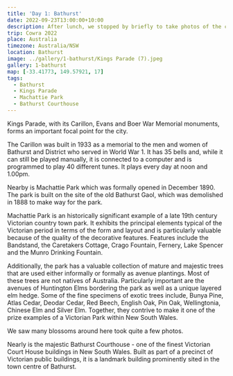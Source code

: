 ```yaml
---
title: 'Day 1: Bathurst'
date: 2022-09-23T13:00:00+10:00
description: After lunch, we stopped by briefly to take photos of the cherry blossoms around Kings Parade.
trip: Cowra 2022
place: Australia
timezone: Australia/NSW
location: Bathurst
image: ../gallery/1-bathurst/Kings Parade (7).jpeg
gallery: 1-bathurst
map: [-33.41773, 149.57921, 17]
tags:
  - Bathurst
  - Kings Parade
  - Machattie Park
  - Bathurst Courthouse
---
```


Kings Parade, with its Carillon, Evans and Boer War Memorial monuments, forms an important focal point for the city.

The Carillon was built in 1933 as a memorial to the men and women of Bathurst and District who served in World War 1. It has 35 bells and, while it can still be played manually, it is connected to a computer and is programmed to play 40 different tunes. It plays every day at noon and 1.00pm.

Nearby is Machattie Park which was formally opened in December 1890. The park is built on the site of the old Bathurst Gaol, which was demolished in 1888 to make way for the park.

Machattie Park is an historically significant example of a late 19th century Victorian country town park. It exhibits the principal elements typical of the Victorian period in terms of the form and layout and is particularly valuable because of the quality of the decorative features. Features include the Bandstand, the Caretakers Cottage, Crago Fountain, Fernery, Lake Spencer and the Munro Drinking Fountain.

Additionally, the park has a valuable collection of mature and majestic trees that are used either informally or formally as avenue plantings. Most of these trees are not natives of Australia. Particularly important are the avenues of Huntington Elms bordering the park as well as a unique layered elm hedge. Some of the fine specimens of exotic trees include, Bunya Pine, Atlas Cedar, Deodar Cedar, Red Beech, English Oak, Pin Oak, Wellingtonia, Chinese Elm and Silver Elm. Together, they contrive to make it one of the prize examples of a Victorian Park within New South Wales.

We saw many blossoms around here took quite a few photos.

Nearly is the majestic Bathurst Courthouse - one of the finest Victorian Court House buildings in New South Wales. Built as part of a precinct of Victorian public buildings, it is a landmark building prominently sited in the town centre of Bathurst.
